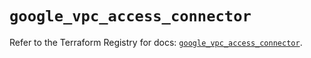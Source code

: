 # `google_vpc_access_connector`

Refer to the Terraform Registry for docs: [`google_vpc_access_connector`](https://registry.terraform.io/providers/hashicorp/google/5.45.2/docs/resources/vpc_access_connector).
